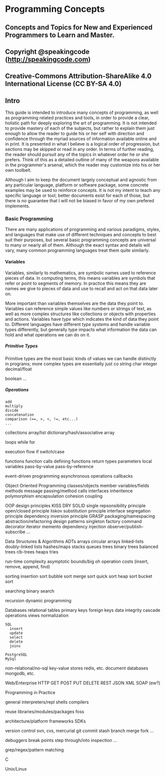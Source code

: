 Programming Concepts
====================
## Concepts and Topics for New and Experienced Programmers to Learn and Master.
## Copyright @speakingcode (http://speakingcode.com)
## Creative-Commons Attribution-ShareAlike 4.0 International License (CC BY-SA 4.0)

## Intro
This guide is intended to introduce many concepts of programming, as well as programming related practices and tools, in order to provide a clear, holistic path for deeply exploring the art of programming. It is not intended to provide mastery of each of the subjects, but rather to explain them just enough to allow the reader to guide his or her self with direction and confidence through the myriad sources of information available online and in print. It is presented in what I believe is a logical order of progression, but sections may be skipped or read in any order. In terms of further reading, the reader should pursuit any of the topics in whatever order he or she prefers. Think of this as a detailed outline of many of the weapons available in the programmer's arsenal, which the reader may customize into his or her own toolbelt.

Although I aim to keep the document largely conceptual and agnostic from any particular language, platform or software package, some concrete examples may be used to reinforce concepts. It is not my intent to teach any specific language or tool; better documents exist for each of those, but there is no guarantee that I will not be biased in favor of my own prefered implements.

### Basic Programming

There are many applications of programming and various paradigms, styles, and languages that make use of different techniques and concepts to best suit their purposes, but several basic programming concepts are universal to many or nearly all of them. Although the exact syntax and details will vary, many common programming languages treat them quite similarly.

#### Variables

Variables, similarly to mathematics, are symbolic names used to reference pieces of data. In computing terms, this means variables are symbols that refer or point to segments of memory. In practice this means they are names we give to pieces of data and use to recall and act on that data later on.

More important than variables themselves are the data they point to. Variables can reference simple values like numbers or strings of text, as well as more complex structures like collections or objects with properties and actions. Variables have _type_ which indicates the kind of data they point to. Different languages have different _type systems_ and handle variable types differently, but generally type impacts what information the data can hold and what operations we can do on it.

##### Primitive Types
Primitive types are the most basic kinds of values we can handle distinctly in programs; more complex types are essentially just co
string
char
integer
decimal/float

boolean
...

##### Operations
    add
    multiply
    divide
    concatenation
    comparison (==, >, <, !=, etc...)
    ...

  collections
    array/list
    dictionary/hash/associative array
  
  loops
    while
    for

  execution flow
    if
    switch/case

  functions
    function calls
    defining functions
    return types
    parameters
    local variables
    pass-by-value
    pass-by-reference

  event-driven programming
    asynchronous operations
    callbacks


Object Oriented Programming
  classes/objects
  member variables/fields
  methods
  message passing/method calls
  interfaces
  inheritence
  polymorphism
  encapsulation
  cohesion
  coupling

  OOP design principles
    KISS
    DRY
    SOLID
      single repsonsibility principle
      open/closed principle
      liskov substitution principle
      interface segregation principle
      dependency inversion principle
    GRASP
    packaging/namespacing
    abstraction/refactoring
    design patterns
      singleton
      factory
      command
      decorator
      iterator
      memento
      dependency injection
      observer/publish-subscribe
      ...


Data Structures & Algorithms
  ADTs
  arrays
  circular arrays
  linked-lists
  doubly-linked lists
  hashes/maps
  stacks
  queues
  trees
  binary trees
  balanced trees
  r/b-trees
  heaps
  tries
  
  run-time complexity
    asymptotic bounds/big oh
    operation costs (insert, remove, append, find)
  
  sorting
    insertion sort
    bubble sort
    merge sort
    quick sort
    heap sort
    bucket sort
  
  searching
    binary search
  
  recursion
  dynamic programming

Databases
  relational
    tables
    primary keys
    foreign keys
    data integrity
    cascade operations
    views
    normalization

    SQL
      insert
      update
      select
      delete
      joins

    PostgreSQL
    MySql

  non-relational/no-sql
    key-value stores
      redis, etc.
    document databases
      mongodb, etc.
  
Web/Enterprise
  HTTP
    GET
    POST
    PUT
    DELETE
  REST
  JSON
  XML
  SOAP (ew?)

Programming in Practice

  general
    interpreters/repl shells
    compilers
    
  reuse
    libraries/modules/packages
foss
    
  architecture/platform
    frameworks
    SDKs

  version control
   svn, cvs, 
mercurial
    git
      commit
      stash
      branch
      merge
      fork
      ...

  debuggers
    break points
    step through/into
    inspection
    ...

  grep/regex/pattern matching

C

Unix/Linux

